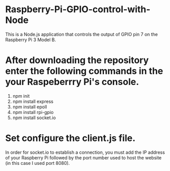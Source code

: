# Raspberry-Pi-GPIO-control-with-Node
This is a Node.js application that controls the output of GPIO pin 7 on the Raspberry Pi 3 Model B.



# After downloading the repository enter the following commands in the your Raspeberrry Pi's console.
1. npm init 
2. npm install express 
3. npm install epoll
4. npm install rpi-gpio
5. npm install socket.io



# Set configure the client.js file.
In order for socket.io to establish a connection, you must add the IP address of your Raspberry Pi followed by the port number used to host the website (in this case I used port 8080).
